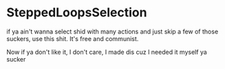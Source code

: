 # SteppedLoopsSelection
if ya ain't wanna select shid with many actions and just skip a few of those suckers, use this shit. It's free and communist.

Now if ya don't like it, I don't care, I made dis cuz I needed it myself ya sucker
